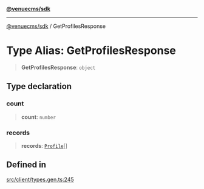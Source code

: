 [**@venuecms/sdk**](../README.md)

***

[@venuecms/sdk](../README.md) / GetProfilesResponse

# Type Alias: GetProfilesResponse

> **GetProfilesResponse**: `object`

## Type declaration

### count

> **count**: `number`

### records

> **records**: [`Profile`](Profile.md)[]

## Defined in

[src/client/types.gen.ts:245](https://github.com/venuecms/sdk/blob/9f424838248e075a67e07d707346eff5c77f61ea/src/client/types.gen.ts#L245)
